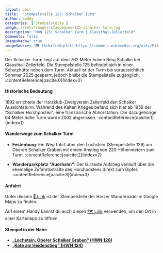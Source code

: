 ```yaml
---
layout: post
title:  "Stempelstelle 125: Schalker Turm"
author: buddy
categories: [ Stempelstelle ]
image: assets/images/stampboxes/125-schalker-turm.jpg
description: "HWN 125: Schalker Turm | Clausthal-Zellerfeld"
comments: false
imageshadow: true
imageSource: '📷 [SchalkeGipfel](https://commons.wikimedia.org/wiki/File:SchalkeGipfel.jpg) von <a href="//commons.wikimedia.org/wiki/User:Kassandro" title="User:Kassandro">Kassandro</a> unter Lizenz [CC BY-SA 3.0](http://creativecommons.org/licenses/by-sa/3.0/)'
---
```


Der Schalker Turm liegt auf dem 762 Meter hohen Berg Schalke bei Clausthal-Zellerfeld. Die Stempelstelle 125 befindet sich in einer Schutzhütte neben dem Turm. Aktuell ist der Turm bis voraussichtlich Sommer 2025 gesperrt, jedoch bleibt die Stempelstelle zugänglich. :contentReference[oaicite:0]{index=0}

#### Historische Bedeutung

1892 errichtete der Harzklub-Zweigverein Zellerfeld den Schalker Aussichtsturm. Während des Kalten Krieges befand sich hier ab 1959 der "Schalker Horchposten", eine französische Abhörstation. Der dazugehörige 64 Meter hohe Turm wurde 2002 abgerissen. :contentReference[oaicite:1]{index=1}

#### Wanderwege zum Schalker Turm

- **Festenburg**: Ein Weg führt über den Lochstein (Stempelstelle 126) am Oberen Schalker Graben mit einem Anstieg von 220 Höhenmetern zum Turm. :contentReference[oaicite:2]{index=2}

- **Wanderparkplatz "Auerhahn"**: Der kürzeste Aufstieg verläuft über die ehemalige Zufahrtsstraße des Horchpostens direkt zum Gipfel. :contentReference[oaicite:3]{index=3}

#### Anfahrt

Unter diesem [📍 Link](https://www.google.com/maps/dir/?api=1&origin=&destination=51.830292%2C%2010.398714) ist der Stempelstelle der Harzer Wandernadel in Google Maps zu finden.

<div class="android-only">
  Auf einem Handy kannst du auch diesen 
  <a href="geo:51.830292,10.398714">🗺️ Link</a> 
  verwenden, um den Ort in einer Kartenapp zu öffnen.
  <p></p>
</div>

#### Stempel in der Nähe

- [**„Lochstein, Oberer Schalker Graben“ (HWN 126)**](/stempelstelle-126-lochstein-oberer-schalker-graben)
- [**„Köte am Heidenstieg“ (HWN 124)**](/stempelstelle-124-koete-am-heidenstieg)
